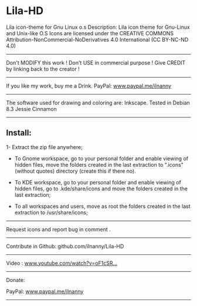 # Lila-HD
Lila icon-theme for Gnu Linux o.s
Description:
Lila icon theme for Gnu-Linux and Unix-like O.S
Icons are licensed under the CREATIVE COMMONS
Attribution-NonCommercial-NoDerivatives 4.0
International (CC BY-NC-ND 4.0)
*******
Don't MODIFY this work !
Don't USE in commercial purpose !
Give CREDIT by linking back to the creator !
*******
If you like my work, buy me a Drink.
PayPal:
www.paypal.me/ilnanny
******
The software used for drawing and coloring are: Inkscape.
Tested in Debian 8.3 Jessie Cinnamon
******
Install:
-------
1- Extract the zip file anywhere;

- To Gnome workspace, go to your personal folder and enable viewing of hidden files, move the folders created in the last extraction to ".icons" (without quotes) directory (create this if there no).

- To KDE workspace, go to your personal folder and enable viewing of hidden files, go to .kde/share/icons and move the folders created in the last extraction;

- To all workspaces and users, move as root the folders created in the last extraction to /usr/share/icons;
**********
Request icons and report bug in comment .
***
Contribute in Github:
github.com/ilnanny/Lila-HD

***
Video : www.youtube.com/watch?v=oF1cSR…
***
Donate:

PayPal:
www.paypal.me/ilnanny
***
